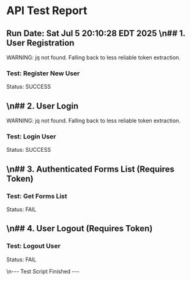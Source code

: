 # API Test Report
Run Date: Sat Jul  5 20:10:28 EDT 2025
\n## 1. User Registration
--------------------------------------------------
WARNING: jq not found. Falling back to less reliable token extraction.
### Test: Register New User
Status: SUCCESS


\n## 2. User Login
--------------------------------------------------
WARNING: jq not found. Falling back to less reliable token extraction.
### Test: Login User
Status: SUCCESS


\n## 3. Authenticated Forms List (Requires Token)
--------------------------------------------------
### Test: Get Forms List
Status: FAIL


\n## 4. User Logout (Requires Token)
--------------------------------------------------
### Test: Logout User
Status: FAIL


\n--- Test Script Finished --- 
